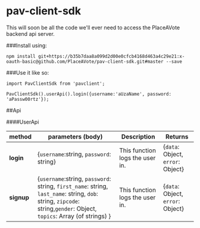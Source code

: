# pav-client-sdk


This will soon be all the code we'll ever need to access the PlaceAVote backend api server.



###Install using:

`npm install git+https://b35b7daa8a099d2d00e0cfcb4168d463a4c29e21:x-oauth-basic@github.com/PlaceAVote/pav-client-sdk.git#master --save`

###Use it like so:

    import PavClientSdk from 'pavclient';
    
    PavClientSdk().userApi().login({username:'aUzaName', password: 'aPassw00rtz'});
    
    
    
##Api



####UserApi

| method | parameters (body) | Description | Returns|
|---------------|-------------------------------------------------|--------------------------------------------------------------|-----|
| **login** | {`username`:string, `password`: string} |  This function logs the user in.| {`data`: Object, `error`: Object} |
| **signup** | {`username`:string, `password`: string, `first_name`: string, `last_name`: string, `dob`: string, `zipcode`: string,`gender`: Object, `topics`: Array (of strings) } |  This function logs the user in.| {`data`: Object, `error`: Object} |